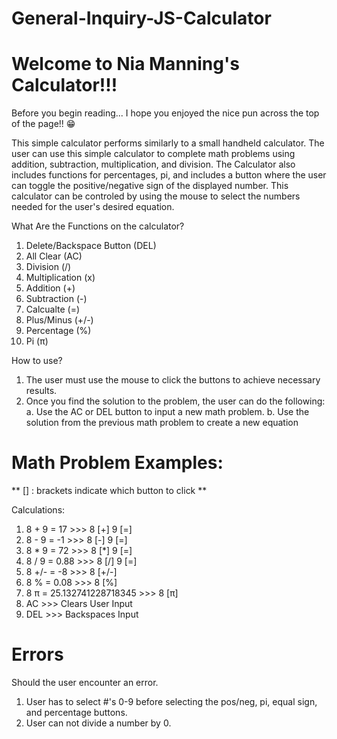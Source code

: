 # General-Inquiry-JS-Calculator

# Welcome to Nia Manning's Calculator!!! 

Before you begin reading... I hope you enjoyed the nice pun across the top of the page!! 😁

This simple calculator performs similarly to a small handheld calculator. The user can use this simple calculator to complete math problems using addition, subtraction, multiplication, and division.
The Calculator also includes functions for percentages, pi, and includes a button where the user can toggle the positive/negative sign of the displayed number.
This calculator can be controled by using the mouse to select the numbers needed for the user's desired equation.

What Are the Functions on the calculator?
1. Delete/Backspace Button (DEL)
2. All Clear (AC)
3. Division (/)
4. Multiplication (x)
5. Addition (+)
6. Subtraction (-)
7. Calcualte (=)
8. Plus/Minus (+/-)
9. Percentage (%)
10. Pi (π)

How to use?
1. The user must use the mouse to click the buttons to achieve necessary results. 
2. Once you find the solution to the problem, the user can do the following: 
    a. Use the AC or DEL button to input a new math problem.
    b. Use the solution from the previous math problem to create a new equation

# Math Problem Examples: 
** [] : brackets indicate which button to click **

Calculations:
1. 8 + 9 = 17   >>>   8 [+] 9 [=]
2. 8 - 9 = -1   >>>    8 [-] 9 [=]
3. 8 * 9 = 72   >>>    8 [*] 9 [=]
4. 8 / 9 = 0.88 >>>  8 [/] 9 [=]
5. 8 +/- = -8   >>>  8 [+/-]
6. 8 % = 0.08   >>>    8 [%]
7. 8 π = 25.132741228718345  >>> 8 [π]
9. AC  >>> Clears User Input
10. DEL >>> Backspaces Input

# Errors
Should the user encounter an error.
1. User has to select #'s 0-9 before selecting the pos/neg, pi, equal sign, and percentage buttons.
2. User can not divide a number by 0.
